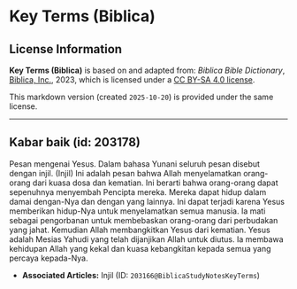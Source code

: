# Key Terms (Biblica)

## License Information

**Key Terms (Biblica)** is based on and adapted from: _Biblica Bible Dictionary_, [Biblica, Inc.](https://www.biblica.com/), 2023, which is licensed under a [CC BY-SA 4.0 license](https://creativecommons.org/licenses/by-sa/4.0/legalcode.en).

This markdown version (created `2025-10-20`) is provided under the same license.



--------------------------------

## Kabar baik (id: 203178)

Pesan mengenai Yesus. Dalam bahasa Yunani seluruh pesan disebut dengan injil. (Injil) Ini adalah pesan bahwa Allah menyelamatkan orang\-orang dari kuasa dosa dan kematian. Ini berarti bahwa orang\-orang dapat sepenuhnya menyembah Pencipta mereka. Mereka dapat hidup dalam damai dengan\-Nya dan dengan yang lainnya. Ini dapat terjadi karena Yesus memberikan hidup\-Nya untuk menyelamatkan semua manusia. Ia mati sebagai pengorbanan untuk membebaskan orang\-orang dari perbudakan yang jahat. Kemudian Allah membangkitkan Yesus dari kematian. Yesus adalah Mesias Yahudi yang telah dijanjikan Allah untuk diutus. Ia membawa kehidupan Allah yang kekal dan kuasa kebangkitan kepada semua yang percaya kepada\-Nya.

* **Associated Articles:** Injil (ID: `203166@BiblicaStudyNotesKeyTerms`)

